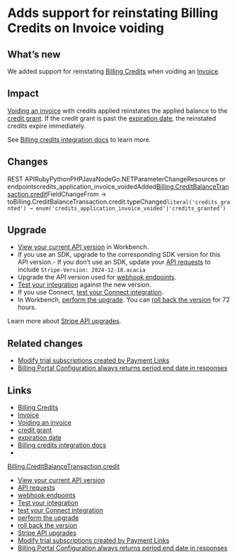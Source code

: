 # Adds support for reinstating Billing Credits on Invoice voiding

## What’s new

We added support for reinstating [Billing
Credits](https://docs.stripe.com/billing/subscriptions/usage-based/billing-credits)
when voiding an [Invoice](https://docs.stripe.com/invoicing).

## Impact

[Voiding an invoice](https://docs.stripe.com/api/invoices/void) with credits
applied reinstates the applied balance to the [credit
grant](https://docs.stripe.com/api/billing/credit-grant). If the credit grant is
past the [expiration
date](https://docs.stripe.com/api/billing/credit-grant/object#billing_credit_grant_object-expires_at),
the reinstated credits expire immediately.

See [Billing credits integration
docs](https://docs.stripe.com/billing/subscriptions/usage-based/billing-credits#void-invoices-and-issue-credit-notes)
to learn more.

## Changes

REST APIRubyPythonPHPJavaNodeGo.NETParameterChangeResources or
endpointscredits_application_invoice_voidedAdded[Billing.CreditBalanceTransaction.credit](https://docs.stripe.com/api/billing/credit-balance-transaction/object#billing_credit_balance_transaction_object-credit)FieldChangeFrom
→
toBilling.CreditBalanceTransaction.credit.typeChanged`literal('credits_granted')
→ enum('credits_application_invoice_voided'|'credits_granted')`
## Upgrade

- [View your current API
version](https://docs.stripe.com/upgrades#view-your-api-version-and-the-latest-available-upgrade-in-workbench)
in Workbench.
- If you use an SDK, upgrade to the corresponding SDK version for this API
version.- If you don’t use an SDK, update your [API
requests](https://docs.stripe.com/api/versioning) to include `Stripe-Version:
2024-12-18.acacia`
- Upgrade the API version used for [webhook
endpoints](https://docs.stripe.com/webhooks/versioning).
- [Test your integration](https://docs.stripe.com/testing) against the new
version.
- If you use Connect, [test your Connect
integration](https://docs.stripe.com/connect/testing).
- In Workbench, [perform the
upgrade](https://docs.stripe.com/upgrades#perform-the-upgrade). You can [roll
back the version](https://docs.stripe.com/upgrades#roll-back-your-api-version)
for 72 hours.

Learn more about [Stripe API upgrades](https://docs.stripe.com/upgrades).

## Related changes

- [Modify trial subscriptions created by Payment
Links](https://docs.stripe.com/changelog/acacia/2024-12-18/add-trial-days-update-payment-links-api)
- [Billing Portal Configuration always returns period end date in
responses](https://docs.stripe.com/changelog/acacia/2024-12-18/portal-config-schedule-at-period-end-required)

## Links

- [Billing
Credits](https://docs.stripe.com/billing/subscriptions/usage-based/billing-credits)
- [Invoice](https://docs.stripe.com/invoicing)
- [Voiding an invoice](https://docs.stripe.com/api/invoices/void)
- [credit grant](https://docs.stripe.com/api/billing/credit-grant)
- [expiration
date](https://docs.stripe.com/api/billing/credit-grant/object#billing_credit_grant_object-expires_at)
- [Billing credits integration
docs](https://docs.stripe.com/billing/subscriptions/usage-based/billing-credits#void-invoices-and-issue-credit-notes)
-
[Billing.CreditBalanceTransaction.credit](https://docs.stripe.com/api/billing/credit-balance-transaction/object#billing_credit_balance_transaction_object-credit)
- [View your current API
version](https://docs.stripe.com/upgrades#view-your-api-version-and-the-latest-available-upgrade-in-workbench)
- [API requests](https://docs.stripe.com/api/versioning)
- [webhook endpoints](https://docs.stripe.com/webhooks/versioning)
- [Test your integration](https://docs.stripe.com/testing)
- [test your Connect integration](https://docs.stripe.com/connect/testing)
- [perform the upgrade](https://docs.stripe.com/upgrades#perform-the-upgrade)
- [roll back the
version](https://docs.stripe.com/upgrades#roll-back-your-api-version)
- [Stripe API upgrades](https://docs.stripe.com/upgrades)
- [Modify trial subscriptions created by Payment
Links](https://docs.stripe.com/changelog/acacia/2024-12-18/add-trial-days-update-payment-links-api)
- [Billing Portal Configuration always returns period end date in
responses](https://docs.stripe.com/changelog/acacia/2024-12-18/portal-config-schedule-at-period-end-required)